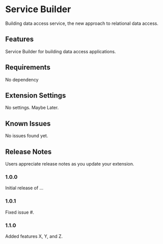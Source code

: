 # Service Builder

Building data access service, the new approach to relational data access.

## Features

Service Builder for building data access applications.

## Requirements

No dependency

## Extension Settings

No settings. Maybe Later.

## Known Issues

No issues found yet.

## Release Notes

Users appreciate release notes as you update your extension.

### 1.0.0

Initial release of ...

### 1.0.1

Fixed issue #.

### 1.1.0

Added features X, Y, and Z.
